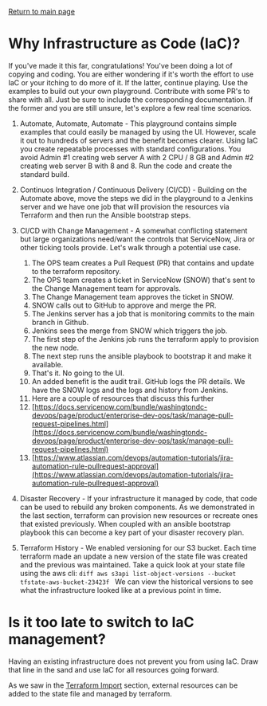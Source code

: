 [Return to main page](../README.md)

# Why Infrastructure as Code (IaC)?  

If you've made it this far, congratulations! You've been doing a lot of copying and coding. You are either wondering if it's worth the effort to use IaC or your itching to do more of it.  If the latter, continue playing. Use the examples to build out your own playground.  Contribute with some PR's to share with all. Just be sure to include the corresponding documentation. If the former and you are still unsure, let's explore a few real time scenarios.

1. Automate, Automate, Automate - This playground contains simple examples that could easily be managed by using the UI. However, scale it out to hundreds of servers and the benefit becomes clearer. Using IaC you create repeatable processes with standard configurations.  You avoid Admin #1 creating web server A with 2 CPU / 8 GB and Admin #2 creating web server B with 8 and 8. Run the code and create the standard build. 

2.  Continuos Integration /  Continuous Delivery (CI/CD) - Building on the Automate above, move the steps we did in the playground to a Jenkins server and we have one job that will provision the resources via Terraform and then run the Ansible bootstrap steps. 

3. CI/CD with Change Management - A somewhat conflicting statement but large organizations need/want the controls that ServiceNow, Jira or other ticking tools provide.  Let's walk through a potential use case. 
   
   1. The OPS team creates a Pull Request (PR) that contains and update to the terraform  repository. 
   2. The OPS team creates a ticket in ServiceNow (SNOW) that's sent to the Change Management team for approvals.
   3. The Change Management team approves the ticket in SNOW. 
   4. SNOW calls out to GitHub to approve and merge the PR.
   5. The Jenkins server has a job that is monitoring commits to the main branch in Github. 
   6. Jenkins sees the merge from SNOW which triggers the job.
   7. The first step of the Jenkins job runs the terraform apply to provision the new node. 
   8. The next step runs the ansible playbook to bootstrap it and make it available. 
   9. That's it. No going to the UI. 
   10. An added benefit is the audit trail. GitHub logs the PR details. We have the SNOW logs and the logs and history from Jenkins. 
   11. Here are a couple of resources that discuss this further
      1.  [https://docs.servicenow.com/bundle/washingtondc-devops/page/product/enterprise-dev-ops/task/manage-pull-request-pipelines.html](https://docs.servicenow.com/bundle/washingtondc-devops/page/product/enterprise-dev-ops/task/manage-pull-request-pipelines.html)
      2.  [https://www.atlassian.com/devops/automation-tutorials/jira-automation-rule-pullrequest-approval](https://www.atlassian.com/devops/automation-tutorials/jira-automation-rule-pullrequest-approval)
  

4.  Disaster Recovery - If your infrastructure it managed by code, that code can be used to rebuild any broken components. As we demonstrated in the last section, terraform can provision new resources or recreate ones that existed previously. When coupled with an ansible bootstrap playbook this can become a key part of your disaster recovery plan. 

5. Terraform History - We enabled versioning for our S3 bucket. Each time terraform made an update a new version of the state file was created and the previous was maintained. Take a quick look at your state file using the aws cli:
         ```diff
        aws s3api list-object-versions --bucket tfstate-aws-bucket-23423f
        ```
We can view the historical versions to see what the infrastructure looked like at a previous point in time.     


# Is it too late to switch to IaC management?
Having an existing infrastructure does not prevent you from using IaC. Draw that line in the sand and use IaC for all resources going forward. 

As we saw in the [Terraform Import](./Terraform-import-with-Ansible-create.md) section, external resources can be added to the state file and managed by terraform. 


    
    
